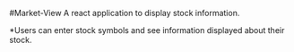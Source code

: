 #Market-View
A react application to display stock information.

*Users can enter stock symbols and see information displayed about their stock.